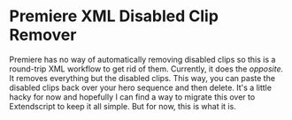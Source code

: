 # Premiere XML Disabled Clip Remover
Premiere has no way of automatically removing disabled clips so this is a round-trip XML workflow to get rid of them.
Currently, it does the *opposite.* It removes everything but the disabled clips.  This way, you can paste the disabled clips back over your hero sequence and then delete.  It's a little hacky for now and hopefully I can find a way to migrate this over to Extendscript to keep it all simple. But for now, this is what it is.
